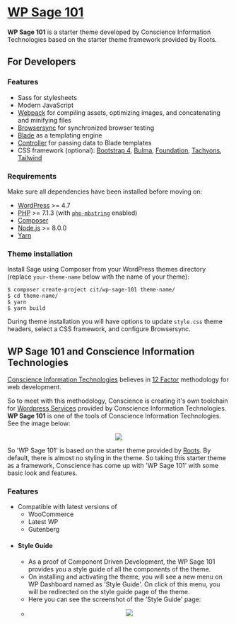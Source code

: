 # [WP Sage 101](https://conscienceit2018.wixsite.com/website-1/copy-of-moodle)

**WP Sage 101** is a starter theme developed by Conscience Information Technologies based on the starter theme framework provided by Roots. 


## For Developers

### Features

* Sass for stylesheets
* Modern JavaScript
* [Webpack](https://webpack.github.io/) for compiling assets, optimizing images, and concatenating and minifying files
* [Browsersync](http://www.browsersync.io/) for synchronized browser testing
* [Blade](https://laravel.com/docs/5.6/blade) as a templating engine
* [Controller](https://github.com/soberwp/controller) for passing data to Blade templates
* CSS framework (optional): [Bootstrap 4](https://getbootstrap.com/), [Bulma](https://bulma.io/), [Foundation](https://foundation.zurb.com/), [Tachyons](http://tachyons.io/), [Tailwind](https://tailwindcss.com/)

### Requirements

Make sure all dependencies have been installed before moving on:

* [WordPress](https://wordpress.org/) >= 4.7
* [PHP](https://secure.php.net/manual/en/install.php) >= 7.1.3 (with [`php-mbstring`](https://secure.php.net/manual/en/book.mbstring.php) enabled)
* [Composer](https://getcomposer.org/download/)
* [Node.js](http://nodejs.org/) >= 8.0.0
* [Yarn](https://yarnpkg.com/en/docs/install)

### Theme installation

Install Sage using Composer from your WordPress themes directory (replace `your-theme-name` below with the name of your theme):

```shell
$ composer create-project cit/wp-sage-101 theme-name/
$ cd theme-name/
$ yarn
$ yarn build
```

During theme installation you will have options to update `style.css` theme headers, select a CSS framework, and configure Browsersync.

## WP Sage 101 and Conscience Information Technologies
[Conscience Information Technologies](https://conscienceit.com) believes in [12 Factor](https://12factor.net/) methodology for web development. 

So to meet with this methodology, Conscience is creating it's own toolchain for [Wordpress Services](https://conscienceit2018.wixsite.com/website-1/copy-of-moodle) provided by Conscience Information Technologies. **WP Sage 101** is one of the tools of Conscience Information Technologies. See the image below: 
<p align="center">
<img src="https://github.com/ketancit/gallery/blob/master/img_01.jpg"/>
</p>
 
So 'WP Sage 101' is based on the starter theme provided by [Roots](https://roots.io/sage/). By default, there is almost no styling in the theme. So taking this starter theme as a framework, Conscience has come up with 'WP Sage 101' with some basic look and features.    

### Features
- Compatible with latest versions of
  - WooCommerce
  - Latest WP
  - Gutenberg
- #### Style Guide 
  - As a proof of Component Driven Development, the WP Sage 101 provides you a style guide of all the components of the theme. 
  - On installing and activating the theme, you will see a new menu on WP Dashboard named as 'Style Guide'. On click of this menu, you will be redirected on the style guide page of the theme. 
  - Here you can see the screenshot of the 'Style Guide' page:
  - <p align="center"><img src="https://github.com/ketancit/gallery/blob/master/style-guide.png"/></p>